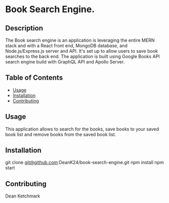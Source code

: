 # Book Search Engine. 

## Description

The Book search engine is an application is leveraging the entire MERN stack and with a React front end, MongoDB database, and Node.js/Express.js server and API. It's set up to allow users to save book searches to the back end. The application is built using Google Books API search engine build with GraphQL API and Apollo Server.  


## Table of Contents

* [Usage](#usage)
* [Installation](#installation)
* [Contributing](#contributing)



## Usage

This application allows to search for the books, save books to your saved book list and remove books from the saved book list.

## Installation 
git clone git@github.com:DeanK24/book-search-engine.git
npm install
npm start

## Contributing

Dean Ketchmark


